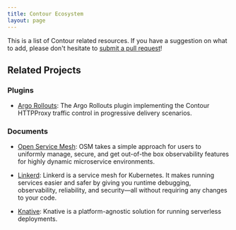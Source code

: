 ```yaml
---
title: Contour Ecosystem
layout: page
---
```


This is a list of Contour related resources. If you have a suggestion on what to add, please don't hesitate to [submit a pull request][1]!

## Related Projects

### Plugins

-   [Argo Rollouts][2]: The Argo Rollouts plugin implementing the Contour HTTPProxy traffic control in progressive delivery scenarios.

### Documents

-   [Open Service Mesh][3]: OSM takes a simple approach for users to uniformly manage, secure, and get out-of-the box observability features for highly dynamic microservice environments.

-   [Linkerd][4]: Linkerd is a service mesh for Kubernetes. It makes running services easier and safer by giving you runtime debugging, observability, reliability, and security—all without requiring any changes to your code.

-   [Knative][5]: Knative is a platform-agnostic solution for running serverless deployments.


[1]: https://github.com/projectcontour/contour/pulls
[2]: https://github.com/argoproj-labs/rollouts-plugin-trafficrouter-contour
[3]: https://release-v1-2.docs.openservicemesh.io/docs/demos/ingress_contour/
[4]: https://linkerd.io/2.13/tasks/using-ingress/#contour
[5]: https://knative.dev/docs/install/yaml-install/serving/install-serving-with-yaml/#install-a-networking-layer
